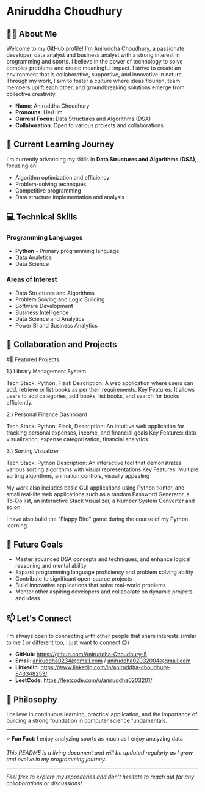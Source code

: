 # Aniruddha Choudhury

## 👨‍💻 About Me

Welcome to my GitHub profile! I'm Aniruddha Choudhury, a passionate developer, data analyst and business analyst with a strong interest in programming and sports. I believe in the power of technology to solve complex problems and create meaningful impact.
I strive to create an environment that is collaborative, supportive, and innovative in nature. Through my work, I aim to foster a culture where ideas flourish, team members uplift each other, and groundbreaking solutions emerge from collective creativity.

- **Name**: Aniruddha Choudhury
- **Pronouns**: He/Him
- **Current Focus**: Data Structures and Algorithms (DSA)
- **Collaboration**: Open to various projects and collaborations

## 🚀 Current Learning Journey

I'm currently advancing my skills in **Data Structures and Algorithms (DSA)**, focusing on:
- Algorithm optimization and efficiency
- Problem-solving techniques
- Competitive programming
- Data structure implementation and analysis

## 💻 Technical Skills

### Programming Languages
- **Python** - Primary programming language
- Data Analytics
- Data Science 

### Areas of Interest
- Data Structures and Algorithms
- Problem Solving and Logic Building
- Software Development
- Business Intelligence
- Data Science and Analytics
- Power BI and Business Analytics

## 🤝 Collaboration and Projects
#🚀 Featured Projects

1.) Library Management System

Tech Stack: Python, Flask
Description: A web application where users can add, retrieve or list books as per their requirements. 
Key Features:  It allows users to add categories, add books, list books, and search for books efficiently.

2.) Personal Finance Dashboard

Tech Stack: Python, Flask, 
Description: An intuitive web application for tracking personal expenses, income, and financial goals
Key Features: data visualization, expense categorization, financial analytics

3.) Sorting Visualizer

Tech Stack: Python
Description: An interactive tool that demonstrates various sorting algorithms with visual representations
Key Features: Multiple sorting algorithms, animation controls, visually appealing

My work also includes basic GUI applications using Python tkinter, and small real-life web applications such as a random Password Generator, a To-Do list, an interactive Stack Visualizer, a Number System Converter and so on. 

I have also build the "Flappy Bird" game during the course of my Python learning.  


## 🎯 Future Goals

- Master advanced DSA concepts and techniques, and enhance logical reasoning and mental ability
- Expand programming language proficiency and problem solving ability
- Contribute to significant open-source projects
- Build innovative applications that solve real-world problems
- Mentor other aspiring developers and collaborate on dynamic projects and ideas

## 📫 Let's Connect

I'm always open to connecting with other people that share interests similar to me ( or different too, I just want to connect 😊) 

- **GitHub**: https://github.com/Aniruddha-Choudhury-5
- **Email**: aniruddha0234@gmail.com / aniruddha02032004@gmail.com
- **LinkedIn**: https://www.linkedin.com/in/aniruddha-choudhury-843348253/
- **LeetCode**: https://leetcode.com/u/aniruddha0203201/


## 💭 Philosophy

I believe in continuous learning, practical application, and the importance of building a strong foundation in computer science fundamentals.

---

⭐ **Fun Fact**: I enjoy analyzing sports as much as I enjoy analyzing data  

*This README is a living document and will be updated regularly as I grow and evolve in my programming journey.*

---

*Feel free to explore my repositories and don't hesitate to reach out for any collaborations or discussions!*

